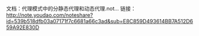 文档：代理模式中的分静态代理和动态代理.not...
链接：http://note.youdao.com/noteshare?id=539b518dfb03a07171f7c6681a66c3ad&sub=E8C859D493614BB7A512D659A92E830D